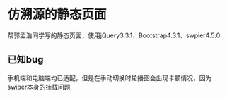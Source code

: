 # 仿溯源的静态页面
帮郭孟浩同学写的静态页面，使用jQuery3.3.1、Bootstrap4.3.1、swpier4.5.0
## 已知bug
手机端和电脑端均已适配，但是在手动切换时轮播图会出现卡顿情况，因为swiper本身的挂载问题
